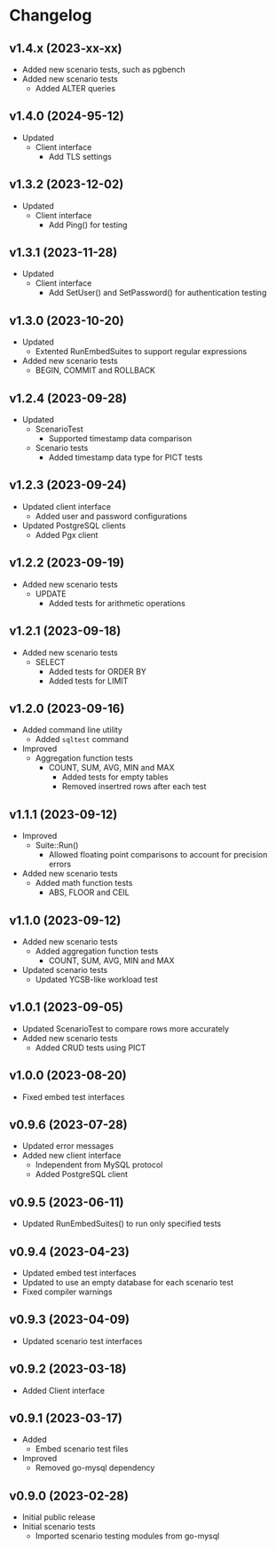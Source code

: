 # Changelog

## v1.4.x (2023-xx-xx)
- Added new scenario tests, such as pgbench
- Added new scenario tests
  - Added ALTER queries

## v1.4.0 (2024-95-12)
- Updated 
  - Client interface
    - Add TLS settings

## v1.3.2 (2023-12-02)
- Updated
  - Client interface
    - Add Ping() for testing

## v1.3.1 (2023-11-28)
- Updated
  - Client interface
    - Add SetUser() and SetPassword() for authentication testing

## v1.3.0 (2023-10-20)
- Updated
  - Extented RunEmbedSuites to support regular expressions
- Added new scenario tests
  - BEGIN, COMMIT and ROLLBACK

## v1.2.4 (2023-09-28)
- Updated
  - ScenarioTest
    - Supported timestamp data comparison
  - Scenario tests
    - Added timestamp data type for PICT tests

## v1.2.3 (2023-09-24)
- Updated client interface
  - Added user and password configurations
- Updated PostgreSQL clients
  - Added Pgx client

## v1.2.2 (2023-09-19)
- Added new scenario tests
  - UPDATE
    - Added tests for arithmetic operations

## v1.2.1 (2023-09-18)
- Added new scenario tests
  - SELECT
    - Added tests for ORDER BY
    - Added tests for LIMIT

## v1.2.0 (2023-09-16)
- Added command line utility
  - Added `sqltest` command
- Improved
  - Aggregation function tests
    - COUNT, SUM, AVG, MIN and MAX
      - Added tests for empty tables
      - Removed insertred rows after each test

## v1.1.1 (2023-09-12)
- Improved 
  - Suite::Run() 
    - Allowed floating point comparisons to account for precision errors
- Added new scenario tests
  - Added math function tests
    - ABS, FLOOR and CEIL

## v1.1.0 (2023-09-12)
- Added new scenario tests
  - Added aggregation function tests
    - COUNT, SUM, AVG, MIN and MAX
- Updated scenario tests
  - Updated YCSB-like workload test

## v1.0.1 (2023-09-05)
- Updated ScenarioTest to compare rows more accurately
- Added new scenario tests
  - Added CRUD tests using PICT

## v1.0.0 (2023-08-20)
- Fixed embed test interfaces

## v0.9.6 (2023-07-28)
- Updated error messages
- Added new client interface
  - Independent from MySQL protocol
  - Added PostgreSQL client

## v0.9.5 (2023-06-11)
- Updated RunEmbedSuites() to run only specified tests

## v0.9.4 (2023-04-23)
- Updated embed test interfaces
- Updated to use an empty database for each scenario test
- Fixed compiler warnings

## v0.9.3 (2023-04-09)
- Updated scenario test interfaces

## v0.9.2 (2023-03-18)
- Added Client interface

## v0.9.1 (2023-03-17)
- Added
  - Embed scenario test files
- Improved
  - Removed go-mysql dependency

## v0.9.0 (2023-02-28)
- Initial public release
- Initial scenario tests
  - Imported scenario testing modules from go-mysql
